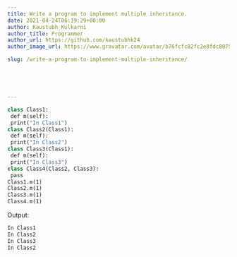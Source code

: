```yaml
---
title: Write a program to implement multiple inheritance.
date: 2021-04-24T06:19:29+00:00
author: Kaustubh Kulkarni
author_title: Programmer
author_url: https://github.com/kaustubhk24
author_image_url: https://www.gravatar.com/avatar/b76fcfc82fc2e8fdc8075636f1735f61?s=200

slug: /write-a-program-to-implement-multiple-inheritance/





---
```

```vb title="file.vb"
class Class1:
 def m(self):
 print("In Class1")
class Class2(Class1):
 def m(self):
 print("In Class2")
class Class3(Class1):
 def m(self):
 print("In Class3")
class Class4(Class2, Class3):
 pass
Class1.m(1)
Class2.m(1)
Class3.m(1)
Class4.m(1)
```

Output:

```vb title="file.vb"
In Class1
In Class2
In Class3
In Class2
```